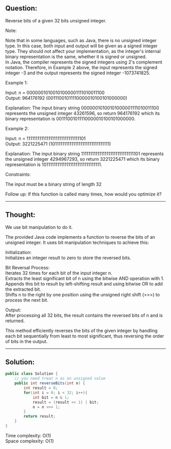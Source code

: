 ## Question:

Reverse bits of a given 32 bits unsigned integer.  

Note:  

Note that in some languages, such as Java, there is no unsigned integer type. In this case, both input and output will be given as a signed integer type. They should not affect your implementation, as the integer's internal binary representation is the same, whether it is signed or unsigned.  
In Java, the compiler represents the signed integers using 2's complement notation. Therefore, in Example 2 above, the input represents the signed integer -3 and the output represents the signed integer -1073741825.  

Example 1:  

Input: n = 00000010100101000001111010011100  
Output:    964176192 (00111001011110000010100101000000)  

Explanation: The input binary string 00000010100101000001111010011100 represents the unsigned integer 43261596, so return 964176192 which its binary representation is 00111001011110000010100101000000.  

Example 2:  

Input: n = 11111111111111111111111111111101  
Output:   3221225471 (10111111111111111111111111111111)  

Explanation: The input binary string 11111111111111111111111111111101 represents the unsigned integer 4294967293, so return 3221225471 which its binary representation is 10111111111111111111111111111111.  

Constraints:  

The input must be a binary string of length 32  
 
Follow up: If this function is called many times, how would you optimize it?  

---
## Thought:
We use bit manipulation to do it.


The provided Java code implements a function to reverse the bits of an unsigned integer. It uses bit manipulation techniques to achieve this:  

Initialization:   
Initializes an integer result to zero to store the reversed bits.  
 
Bit Reversal Process:  
Iterates 32 times for each bit of the input integer n.  
Extracts the least significant bit of n using the bitwise AND operation with 1.  
Appends this bit to result by left-shifting result and using bitwise OR to add the extracted bit.  
Shifts n to the right by one position using the unsigned right shift (>>>) to process the next bit.  

Output:   
After processing all 32 bits, the result contains the reversed bits of n and is returned.  

This method efficiently reverses the bits of the given integer by handling each bit sequentially from least to most significant, thus reversing the order of bits in the output.  

---
## Solution:
```Java
public class Solution {
    // you need treat n as an unsigned value
    public int reverseBits(int n) {
        int result = 0;
        for(int i = 0; i < 32; i++){
            int bit = n & 1;
            result = (result << 1) | bit;
            n = n >>> 1;
        }
        return result;
    }
}
```
Time complexity: O(1)  
Space complexity: O(1)
